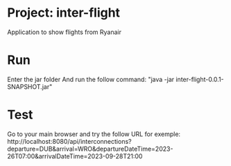 # Project: inter-flight
Application to show flights from Ryanair

# Run
Enter the jar folder
And run the follow command:
"java -jar inter-flight-0.0.1-SNAPSHOT.jar"

# Test
Go to your main browser and try the follow URL for exemple:
http://localhost:8080/api/interconnections?departure=DUB&arrival=WRO&departureDateTime=2023-26T07:00&arrivalDateTime=2023-09-28T21:00
